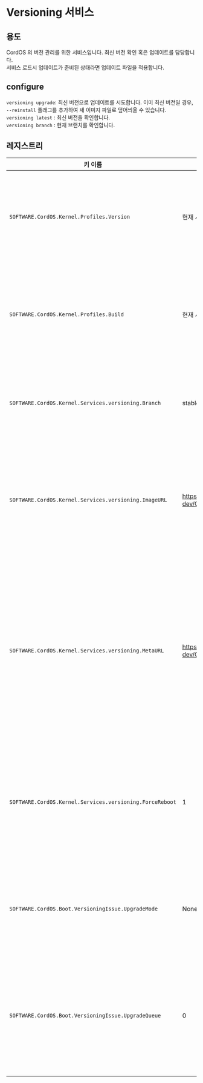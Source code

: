 # Versioning 서비스

## 용도
CordOS 의 버전 관리를 위한 서비스입니다. 최신 버전 확인 혹은 업데이트를 담당합니다.<br>
서비스 로드시 업데이트가 준비된 상태라면 업데이트 파일을 적용합니다.


## configure
`versioning upgrade`: 최신 버전으로 업데이트를 시도합니다. 이미 최신 버전일 경우, `--reinstall` 플래그를 추가하여 새 이미지 파일로 덮어씌울 수 있습니다.<br>
`versioning latest` : 최신 버전을 확인합니다.<br>
`versioning branch` : 현재 브랜치를 확인합니다.<br>


## 레지스트리
| 키 이름                                                     | 기본 값                                                                                 | 설명                                           |
|----------------------------------------------------------|--------------------------------------------------------------------------------------|----------------------------------------------|
| `SOFTWARE.CordOS.Kernel.Profiles.Version`                | 현재 시스템 버전                                                                            | 현재 시스템 버전을 문자열로 표시합니다.                       |
| `SOFTWARE.CordOS.Kernel.Profiles.Build`                  | 현재 시스템 빌드 번호                                                                         | 현재 시스템 빌드 번호를 문자열로 표시합니다.                    |
| `SOFTWARE.CordOS.Kernel.Services.versioning.Branch`      | stable                                                                               | 현재 브랜치를 문자열로 표시합니다.                          |
| `SOFTWARE.CordOS.Kernel.Services.versioning.ImageURL`    | https://github.com/410-dev/CordOS/archive/<branch\>.zip                              | 최신 버전의 시스템 이미지를 받을 URL 을 표시합니다.              |
| `SOFTWARE.CordOS.Kernel.Services.versioning.MetaURL`     | https://raw.githubusercontent.com/410-dev/CordOS/<branch\>/defaults/registry.cordreg | 최신 버전의 정보를 불러올 원격 레지스트리 파일을 불러올 URL 을 표시합니다. |
| `SOFTWARE.CordOS.Kernel.Services.versioning.ForceReboot` | 1                                                                                    | 업데이트 준비 완료시 강제 재시동 여부를 표시합니다.                |
| `SOFTWARE.CordOS.Boot.VersioningIssue.UpgradeMode`       | None                                                                                 | 업데이트 파일 압축 해제 위치를 표시합니다.                     |
| `SOFTWARE.CordOS.Boot.VersioningIssue.UpgradeQueue`      | 0                                                                                    | 부팅시에 업데이트 파일을 적용할지에 대한 여부입니다.                |

